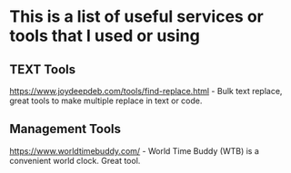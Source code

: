 # This is a list of useful services or tools that I used or using



## TEXT Tools
https://www.joydeepdeb.com/tools/find-replace.html - Bulk text replace, great tools to make multiple replace in text or code.


## Management Tools
https://www.worldtimebuddy.com/ - World Time Buddy (WTB) is a convenient world clock. Great tool.
